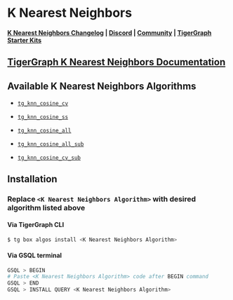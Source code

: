 
# K Nearest Neighbors

#### [K Nearest Neighbors Changelog](https://github.com/karimsaraipour/gsql-graph-algorithms/tree/algorithm-folder-restructure/algorithms/Classification/k_nearest_neighbors/CHANGELOG.md) | [Discord](https://discord.gg/vFbmPyvJJN) | [Community](https://community.tigergraph.com) | [TigerGraph Starter Kits](https://github.com/zrougamed/TigerGraph-Starter-Kits-Parser)

## [TigerGraph K Nearest Neighbors Documentation](https://docs.tigergraph.com/tigergraph-platform-overview/graph-algorithm-library#k-nearest-neighbors-cosine-neighbor-similarity-all-vertices-batch)

## Available K Nearest Neighbors Algorithms 

* [`tg_knn_cosine_cv`](https://github.com/karimsaraipour/gsql-graph-algorithms/tree/algorithm-folder-restructure/algorithms/Classification/k_nearest_neighbors/tg_knn_cosine_cv.gsql)

* [`tg_knn_cosine_ss`](https://github.com/karimsaraipour/gsql-graph-algorithms/tree/algorithm-folder-restructure/algorithms/Classification/k_nearest_neighbors/tg_knn_cosine_ss.gsql)

* [`tg_knn_cosine_all`](https://github.com/karimsaraipour/gsql-graph-algorithms/tree/algorithm-folder-restructure/algorithms/Classification/k_nearest_neighbors/tg_knn_cosine_all.gsql)

* [`tg_knn_cosine_all_sub`](https://github.com/karimsaraipour/gsql-graph-algorithms/tree/algorithm-folder-restructure/algorithms/Classification/k_nearest_neighbors/tg_knn_cosine_all_sub.gsql)

* [`tg_knn_cosine_cv_sub`](https://github.com/karimsaraipour/gsql-graph-algorithms/tree/algorithm-folder-restructure/algorithms/Classification/k_nearest_neighbors/tg_knn_cosine_cv_sub.gsql)

## Installation 

### Replace `<K Nearest Neighbors Algorithm>` with desired algorithm listed above 

#### Via TigerGraph CLI

```bash
$ tg box algos install <K Nearest Neighbors Algorithm>
```

#### Via GSQL terminal

```bash
GSQL > BEGIN
# Paste <K Nearest Neighbors Algorithm> code after BEGIN command
GSQL > END 
GSQL > INSTALL QUERY <K Nearest Neighbors Algorithm>
```
